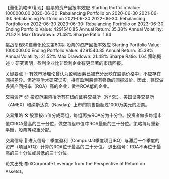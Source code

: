 【量化策略60复现】股票的资产回报率效应
Starting Portfolio Value: 1000000.00
2020-06-30: Rebalancing Portfolio on 2020-06-30
2021-06-30: Rebalancing Portfolio on 2021-06-30
2022-06-30: Rebalancing Portfolio on 2022-06-30
2023-06-30: Rebalancing Portfolio on 2023-06-30
Ending Portfolio Value: 4291540.85
Annual Return: 35.38%
Annual Volatility: 21.52%
Max Drawdown: 21.48%
Sharpe Ratio: 1.64

挑战复现80篇量化论文第60期-股票的资产回报率效应
Starting Portfolio Value: 1000000.00
Ending Portfolio Value: 4291540.85
Annual Return: 35.38%
Annual Volatility: 21.52%
Max Drawdown: 21.48%
Sharpe Ratio: 1.64
策略概述 💡
研究表明，盈利企业比非盈利企业有更显著的市场回报。

关键要点 ✨
有效市场理论曾认为盈利因素已被充分反映在股票价格中，不应存在回报差异。但近期学术研究证实，持有盈利股票有强劲的回报溢价。因此，建议做多资产回报率（ROA）高的企业，做空ROA低的企业。

交易资产 📦
投资范围包括所有在纽约证券交易所（NYSE）、美国证券交易所（AMEX）和纳斯达克（Nasdaq）上市的销售额超过1000万美元的股票。

交易策略 🛠️
股票按市值分成两组，每组再按ROA分为十分位。投资者做多每组市值中ROA最高的三十分位，做空每组市值中ROA最低的三十分位。策略每月重新平衡，股票等权重分配。

交易信号 📢
进入信号：季度盈利（Compustat季度项目IBQ）与滞后一个季度的资产（项目ATQ）计算的ROA位于最高的三十分位。
退出信号：ROA不再位于最高的三十分位或最低的三十分位。

论文出处 📚
《Corporate Leverage from the Perspective of Return on Assets》。
